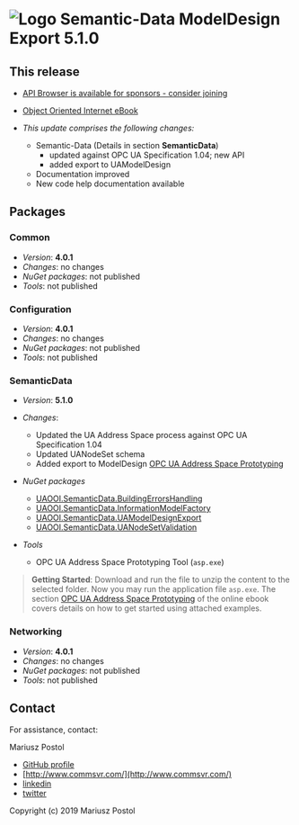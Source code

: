 ﻿# ![Logo](https://github.com/mpostol/OPC-UA-OOI/blob/master/CommonResources/Media/Logo64.PNG?raw=true) Semantic-Data ModelDesign Export **5.1.0**

## This release

* [API Browser is available for sponsors - consider joining](https://github.commsvr.com/AboutPartnershipProgram.md.html)
* [Object Oriented Internet eBook](https://commsvr.gitbook.io/ooi)

* *This update comprises the following changes:*
  * Semantic-Data (Details in section **SemanticData**)
    * updated against OPC UA Specification 1.04; new API
    * added export to UAModelDesign  
  * Documentation improved
  * New code help documentation available

## Packages

### Common

* *Version*: **4.0.1**
* *Changes*: no changes
* *NuGet packages*: not published
* *Tools*: not published

### Configuration

* *Version*: **4.0.1**
* *Changes*: no changes
* *NuGet packages*: not published
* *Tools*: not published

### SemanticData

* *Version*: **5.1.0**
* *Changes*:
  * Updated the UA Address Space process against OPC UA Specification 1.04
  * Updated UANodeSet schema
  * Added export to ModelDesign [OPC UA Address Space Prototyping](https://commsvr.gitbook.io/ooi/semantic-data-processing/addressspacecompliancetesttool)

* *NuGet packages*
  * [UAOOI.SemanticData.BuildingErrorsHandling](https://www.nuget.org/packages/UAOOI.SemanticData.BuildingErrorsHandling/)
  * [UAOOI.SemanticData.InformationModelFactory](https://www.nuget.org/packages/UAOOI.SemanticData.InformationModelFactory/)
  * [UAOOI.SemanticData.UAModelDesignExport](https://www.nuget.org/packages/UAOOI.SemanticData.UAModelDesignExport/)
  * [UAOOI.SemanticData.UANodeSetValidation](https://www.nuget.org/packages/UAOOI.SemanticData.UANodeSetValidation/)
  
* *Tools*
  * OPC UA Address Space Prototyping Tool (`asp.exe`)

> **Getting Started**: Download and run the file to unzip the content to the selected folder. Now you may run the application file `asp.exe`. The section
> [OPC UA Address Space Prototyping](https://commsvr.gitbook.io/ooi/semantic-data-processing/addressspacecompliancetesttool) of the online ebook covers details on how to get started using attached examples.

### Networking

* *Version*: **4.0.1**
* *Changes*: no changes
* *NuGet packages*: not published
* *Tools*: not published

## Contact

For assistance, contact:

Mariusz Postol

* [GitHub profile](https://github.com/mpostol)
* [http://www.commsvr.com/](http://www.commsvr.com/)
* [linkedin](https://linkedin.com/in/mpostol)
* [twitter](https://twitter.com/mpostol)

Copyright (c) 2019 Mariusz Postol
